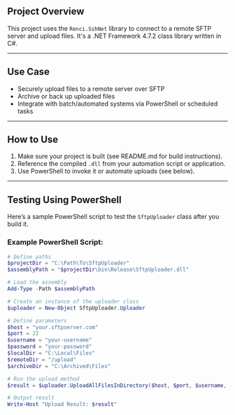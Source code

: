 ## Project Overview

This project uses the `Renci.SshNet` library to connect to a remote SFTP server and upload files. It's a .NET Framework 4.7.2 class library written in C#.

---

## Use Case

- Securely upload files to a remote server over SFTP
- Archive or back up uploaded files
- Integrate with batch/automated systems via PowerShell or scheduled tasks

---

## How to Use

1. Make sure your project is built (see README.md for build instructions).
2. Reference the compiled `.dll` from your automation script or application.
3. Use PowerShell to invoke it or automate uploads (see below).

---

## Testing Using PowerShell

Here’s a sample PowerShell script to test the `SftpUploader` class after you build it.

### Example PowerShell Script:

```powershell
# Define paths
$projectDir = "C:\Path\To\SftpUploader"
$assemblyPath = "$projectDir\bin\Release\SftpUploader.dll"

# Load the assembly
Add-Type -Path $assemblyPath

# Create an instance of the uploader class
$uploader = New-Object SftpUploader.Uploader

# Define parameters
$host = "your.sftpserver.com"
$port = 22
$username = "your-username"
$password = "your-password"
$localDir = "C:\Local\Files"
$remoteDir = "/upload"
$archiveDir = "C:\Archived\Files"

# Run the upload method
$result = $uploader.UploadAllFilesInDirectory($host, $port, $username, $password, $localDir, $remoteDir, $archiveDir)

# Output result
Write-Host "Upload Result: $result"
